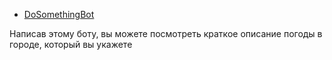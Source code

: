 * [DoSomethingBot](https://t.me/SomethingForBot)

Написав этому боту, вы можете посмотреть краткое описание погоды в городе, который вы укажете
